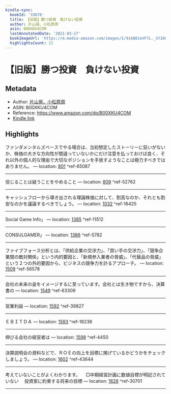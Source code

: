 ```yaml
---
kindle-sync:
  bookId: '33676'
  title: 【旧版】勝つ投資　負けない投資
  author: 片山晃、小松原周
  asin: B00XKU4COM
  lastAnnotatedDate: '2021-03-17'
  bookImageUrl: 'https://m.media-amazon.com/images/I/91AQ81eVF7L._SY160.jpg'
  highlightsCount: 12
---
```

# 【旧版】勝つ投資　負けない投資
## Metadata
* Author: [片山晃、小松原周](https://www.amazon.comundefined)
* ASIN: B00XKU4COM
* Reference: https://www.amazon.com/dp/B00XKU4COM
* [Kindle link](kindle://book?action=open&asin=B00XKU4COM)

## Highlights
ファンダメンタルズベースでやる場合は、当初想定したストーリーに狂いがないか、株価の大きな方向性が間違っていないかにだけ注意を払っておけば良く、それ以外の個人的な理由で大切なポジションを手放すようなことは極力すべきではありません。 — location: [801](kindle://book?action=open&asin=B00XKU4COM&location=801) ^ref-65087

---
信じることは疑うことをやめること — location: [809](kindle://book?action=open&asin=B00XKU4COM&location=809) ^ref-52762

---
キャッシュフローから導き出される理論株価に対して、割高なのか、それとも割安なのかを議論するべきでしょう。 — location: [1032](kindle://book?action=open&asin=B00XKU4COM&location=1032) ^ref-16425

---
Social Game Info」 — location: [1385](kindle://book?action=open&asin=B00XKU4COM&location=1385) ^ref-11512

---
CONSULGAMER」 — location: [1386](kindle://book?action=open&asin=B00XKU4COM&location=1386) ^ref-5782

---
ファイブフォース分析とは、「供給企業の交渉力」、「買い手の交渉力」、「競争企業間の敵対関係」という内的要因と、「新規参入業者の脅威」、「代替品の脅威」という２つの外的要因から、ビジネスの競争力を計るアプローチ。 — location: [1509](kindle://book?action=open&asin=B00XKU4COM&location=1509) ^ref-56578

---
会社の未来の姿をイメージするに至っています。会社とは生き物ですから、決算書の — location: [1549](kindle://book?action=open&asin=B00XKU4COM&location=1549) ^ref-63309

---
営業利益 — location: [1592](kindle://book?action=open&asin=B00XKU4COM&location=1592) ^ref-39827

---
ＥＢＩＴＤＡ — location: [1593](kindle://book?action=open&asin=B00XKU4COM&location=1593) ^ref-18238

---
伸びる会社の経営者は — location: [1598](kindle://book?action=open&asin=B00XKU4COM&location=1598) ^ref-4450

---
決算説明会の資料などで、ＲＯＥの向上を目標に掲げているかどうかをチェックしましょう。 — location: [1602](kindle://book?action=open&asin=B00XKU4COM&location=1602) ^ref-43644

---
考えていないことがよくわかります。 　□中期経営計画に数値目標が明記されていない 　投資家に約束する将来の目標 — location: [1628](kindle://book?action=open&asin=B00XKU4COM&location=1628) ^ref-30701

---
